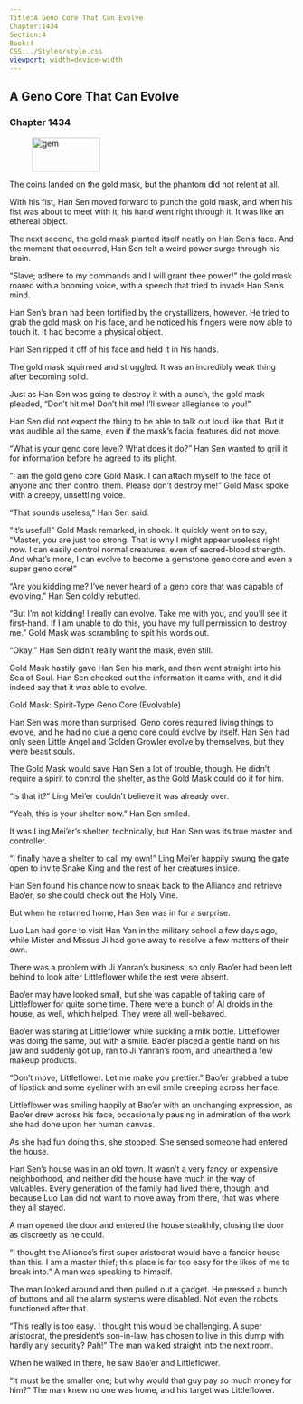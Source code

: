 ```yaml
---
Title:A Geno Core That Can Evolve 
Chapter:1434 
Section:4 
Book:4 
CSS:../Styles/style.css 
viewport: width=device-width
---
```

  
## A Geno Core That Can Evolve
### Chapter 1434
  
<figure>
	<img src="../Images/gem.gif" alt="gem" id="gem" width="120" height="60" />
</figure>
  

  
The coins landed on the gold mask, but the phantom did not relent at all.

With his fist, Han Sen moved forward to punch the gold mask, and when his fist was about to meet with it, his hand went right through it. It was like an ethereal object.

The next second, the gold mask planted itself neatly on Han Sen’s face. And the moment that occurred, Han Sen felt a weird power surge through his brain.

“Slave; adhere to my commands and I will grant thee power!” the gold mask roared with a booming voice, with a speech that tried to invade Han Sen’s mind.

Han Sen’s brain had been fortified by the crystallizers, however. He tried to grab the gold mask on his face, and he noticed his fingers were now able to touch it. It had become a physical object.

Han Sen ripped it off of his face and held it in his hands.

The gold mask squirmed and struggled. It was an incredibly weak thing after becoming solid.

Just as Han Sen was going to destroy it with a punch, the gold mask pleaded, “Don’t hit me! Don’t hit me! I’ll swear allegiance to you!”

Han Sen did not expect the thing to be able to talk out loud like that. But it was audible all the same, even if the mask’s facial features did not move.

“What is your geno core level? What does it do?” Han Sen wanted to grill it for information before he agreed to its plight.

“I am the gold geno core Gold Mask. I can attach myself to the face of anyone and then control them. Please don’t destroy me!” Gold Mask spoke with a creepy, unsettling voice.

“That sounds useless,” Han Sen said.

“It’s useful!” Gold Mask remarked, in shock. It quickly went on to say, “Master, you are just too strong. That is why I might appear useless right now. I can easily control normal creatures, even of sacred-blood strength. And what’s more, I can evolve to become a gemstone geno core and even a super geno core!”

“Are you kidding me? I’ve never heard of a geno core that was capable of evolving,” Han Sen coldly rebutted.

“But I’m not kidding! I really can evolve. Take me with you, and you’ll see it first-hand. If I am unable to do this, you have my full permission to destroy me.” Gold Mask was scrambling to spit his words out.

“Okay.” Han Sen didn’t really want the mask, even still.

Gold Mask hastily gave Han Sen his mark, and then went straight into his Sea of Soul. Han Sen checked out the information it came with, and it did indeed say that it was able to evolve.

Gold Mask: Spirit-Type Geno Core (Evolvable)

Han Sen was more than surprised. Geno cores required living things to evolve, and he had no clue a geno core could evolve by itself. Han Sen had only seen Little Angel and Golden Growler evolve by themselves, but they were beast souls.

The Gold Mask would save Han Sen a lot of trouble, though. He didn’t require a spirit to control the shelter, as the Gold Mask could do it for him.

“Is that it?” Ling Mei’er couldn’t believe it was already over.

“Yeah, this is your shelter now.” Han Sen smiled.

It was Ling Mei’er’s shelter, technically, but Han Sen was its true master and controller.

“I finally have a shelter to call my own!” Ling Mei’er happily swung the gate open to invite Snake King and the rest of her creatures inside.

Han Sen found his chance now to sneak back to the Alliance and retrieve Bao’er, so she could check out the Holy Vine.

But when he returned home, Han Sen was in for a surprise.

Luo Lan had gone to visit Han Yan in the military school a few days ago, while Mister and Missus Ji had gone away to resolve a few matters of their own.

There was a problem with Ji Yanran’s business, so only Bao’er had been left behind to look after Littleflower while the rest were absent.

Bao’er may have looked small, but she was capable of taking care of Littleflower for quite some time. There were a bunch of AI droids in the house, as well, which helped. They were all well-behaved.

Bao’er was staring at Littleflower while suckling a milk bottle. Littleflower was doing the same, but with a smile. Bao’er placed a gentle hand on his jaw and suddenly got up, ran to Ji Yanran’s room, and unearthed a few makeup products.

“Don’t move, Littleflower. Let me make you prettier.” Bao’er grabbed a tube of lipstick and some eyeliner with an evil smile creeping across her face.

Littleflower was smiling happily at Bao’er with an unchanging expression, as Bao’er drew across his face, occasionally pausing in admiration of the work she had done upon her human canvas.

As she had fun doing this, she stopped. She sensed someone had entered the house.

Han Sen’s house was in an old town. It wasn’t a very fancy or expensive neighborhood, and neither did the house have much in the way of valuables. Every generation of the family had lived there, though, and because Luo Lan did not want to move away from there, that was where they all stayed.

A man opened the door and entered the house stealthily, closing the door as discreetly as he could.

“I thought the Alliance’s first super aristocrat would have a fancier house than this. I am a master thief; this place is far too easy for the likes of me to break into.” A man was speaking to himself.

The man looked around and then pulled out a gadget. He pressed a bunch of buttons and all the alarm systems were disabled. Not even the robots functioned after that.

“This really is too easy. I thought this would be challenging. A super aristocrat, the president’s son-in-law, has chosen to live in this dump with hardly any security? Pah!” The man walked straight into the next room.

When he walked in there, he saw Bao’er and Littleflower.

“It must be the smaller one; but why would that guy pay so much money for him?” The man knew no one was home, and his target was Littleflower.